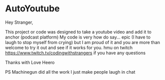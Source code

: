 # AutoYoutube

Hey Stranger,

This project or code was designed to take a youtube video and add it to anchor (podcast platform) My code is very how do say... epic (I have to laugh to stop myself from crying)
but I am proud of it and you are more than welcome to try it out and see if it works for you. 
hmu on twitch https://www.twitch.tv/codingwithstrangers if you have any questions 

Thanks 
with Love 
Heero 

PS Machinegun did all the work I just make people laugh in chat 
